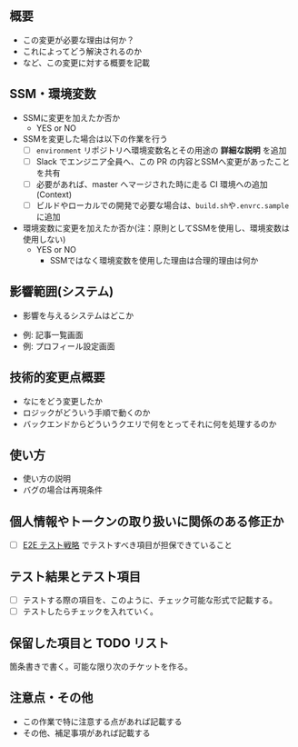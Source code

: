 <!-- すべてを埋める必要はないが可能な限り詳細に情報共有をお願いします 🙏 -->

## 概要

- この変更が必要な理由は何か？
- これによってどう解決されるのか
- など、この変更に対する概要を記載

## SSM・環境変数

- SSMに変更を加えたか否か
  - YES or NO
- SSMを変更した場合は以下の作業を行う
  - [ ] `environment` リポジトリへ環境変数名とその用途の **詳細な説明** を追加
  - [ ] Slack でエンジニア全員へ、この PR の内容とSSMへ変更があったことを共有
  - [ ] 必要があれば、master へマージされた時に走る CI 環境への追加(Context)
  - [ ] ビルドやローカルでの開発で必要な場合は、`build.sh`や`.envrc.sample`に追加
- 環境変数に変更を加えたか否か(注：原則としてSSMを使用し、環境変数は使用しない)
  - YES or NO
    - SSMではなく環境変数を使用した理由は合理的理由は何か


## 影響範囲(システム)

- 影響を与えるシステムはどこか

* 例: 記事一覧画面
* 例: プロフィール設定画面

## 技術的変更点概要

- なにをどう変更したか
- ロジックがどういう手順で動くのか
- バックエンドからどういうクエリで何をとってそれに何を処理するのか

## 使い方

- 使い方の説明
- バグの場合は再現条件

## 個人情報やトークンの取り扱いに関係のある修正か

- [ ] [E2E テスト戦略](https://alismedia.atlassian.net/wiki/spaces/DEV/pages/95453205/E2E) でテストすべき項目が担保できていること

## テスト結果とテスト項目

- [ ] テストする際の項目を、このように、チェック可能な形式で記載する。
- [ ] テストしたらチェックを入れていく。

## 保留した項目と TODO リスト

箇条書きで書く。可能な限り次のチケットを作る。

## 注意点・その他

- この作業で特に注意する点があれば記載する
- その他、補足事項があれば記載する
